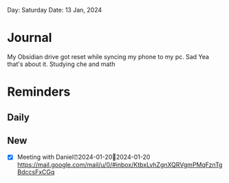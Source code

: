 Day: Saturday
Date: 13 Jan, 2024

# Journal
My Obsidian drive got reset while syncing my phone to my pc. Sad
Yea that's about it.
Studying che and math
# Reminders
## Daily

## New
- [x] Meeting with Daniel⏰2024-01-20📅2024-01-20 https://mail.google.com/mail/u/0/#inbox/KtbxLvhZgnXQRVgmPMqFznTgBdccsFxCGq
